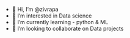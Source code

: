 - 👋 Hi, I’m @zivrapa
- 👀 I’m interested in Data science
- 🌱 I’m currently learning  - python & ML 
- 💞️ I’m looking to collaborate on Data projects

<!---
zivrapa/zivrapa is a ✨ special ✨ repository because its `README.md` (this file) appears on your GitHub profile.
You can click the Preview link to take a look at your changes.
--->
